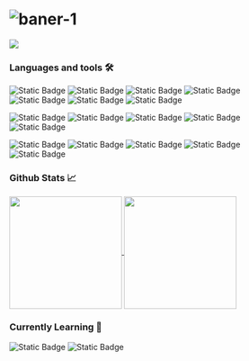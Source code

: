 # ![baner-1](https://github.com/kostek001/kostek001/assets/69671514/d39c956c-c5da-4672-beaa-af00f1655997)

![](https://komarev.com/ghpvc/?username=kostek001&style=for-the-badge)

[comment]: # (### About Me)
[comment]: # (I'm a fullstack developer, student.)

### Languages and tools 🛠️
<p align="center">
  
  ![Static Badge](https://img.shields.io/badge/javascript-F7DF1E?style=for-the-badge&logo=javascript&logoColor=black)
  ![Static Badge](https://img.shields.io/badge/typescript-3178C6?style=for-the-badge&logo=typescript&logoColor=white)
  ![Static Badge](https://img.shields.io/badge/html-E34F26?style=for-the-badge&logo=html5&logoColor=white)
  ![Static Badge](https://img.shields.io/badge/css-1572B6?style=for-the-badge&logo=css3&logoColor=white)
  ![Static Badge](https://img.shields.io/badge/php-777BB4?style=for-the-badge&logo=php&logoColor=white)
  ![Static Badge](https://img.shields.io/badge/svelte-FF3E00?style=for-the-badge&logo=svelte&logoColor=white)
  ![Static Badge](https://img.shields.io/badge/tailwindcss-06B6D4?style=for-the-badge&logo=tailwindcss&logoColor=white)

  ![Static Badge](https://img.shields.io/badge/python-3776AB?style=for-the-badge&logo=python&logoColor=white)
  ![Static Badge](https://img.shields.io/badge/c++-00599C?style=for-the-badge&logo=c%2B%2B&logoColor=white)
  ![Static Badge](https://img.shields.io/badge/arduino-00878F?style=for-the-badge&logo=arduino&logoColor=white)
  ![Static Badge](https://img.shields.io/badge/node.js-339933?style=for-the-badge&logo=node.js&logoColor=white)
  ![Static Badge](https://img.shields.io/badge/git-F05032?style=for-the-badge&logo=git&logoColor=white)

  ![Static Badge](https://img.shields.io/badge/docker-2496ED?style=for-the-badge&logo=docker&logoColor=white)
  ![Static Badge](https://img.shields.io/badge/bash-000000?style=for-the-badge&logo=gnubash&logoColor=white)
  ![Static Badge](https://img.shields.io/badge/nixos-5277C3?style=for-the-badge&logo=nixos&logoColor=white)
  ![Static Badge](https://img.shields.io/badge/ubuntu-E95420?style=for-the-badge&logo=ubuntu&logoColor=white)
  ![Static Badge](https://img.shields.io/badge/raspberry%20pi-A22846?style=for-the-badge&logo=raspberrypi&logoColor=white)
</p>

### Github Stats 📈
<a href="#">
  <picture>
    <source
      srcset="https://github-readme-stats.vercel.app/api?username=kostek001&show_icons=true&hide_border=true&theme=github_dark"
      media="(prefers-color-scheme: dark)"
    />
    <source
      srcset="https://github-readme-stats.vercel.app/api?username=kostek001&show_icons=true&hide_border=true"
      media="(prefers-color-scheme: light), (prefers-color-scheme: no-preference)"
    />
    <img height=200 align="center" src="https://github-readme-stats.vercel.app/api?username=kostek001&show_icons=true&hide_border=true" />
  </picture>
</a>
<a href="#">
  <picture>
    <source
      srcset="https://github-readme-stats.vercel.app/api/top-langs?username=kostek001&layout=compact&langs_count=8&card_width=320&hide_border=true&theme=github_dark"
      media="(prefers-color-scheme: dark)"
    />
    <source
      srcset="https://github-readme-stats.vercel.app/api/top-langs?username=kostek001&layout=compact&langs_count=8&card_width=320&hide_border=true"
      media="(prefers-color-scheme: light), (prefers-color-scheme: no-preference)"
    />
    <img height=200 align="center" src="https://github-readme-stats.vercel.app/api/top-langs?username=kostek001&layout=compact&langs_count=8&card_width=320&hide_border=true" />
  </picture>
</a>

### Currently Learning 🧠
![Static Badge](https://img.shields.io/badge/kubernetes-326CE5?style=for-the-badge&logo=kubernetes&logoColor=white)
![Static Badge](https://img.shields.io/badge/rancher-0075A8?style=for-the-badge&logo=rancher&logoColor=white)
